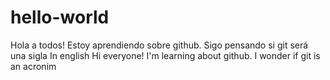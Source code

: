 # hello-world
Hola a todos! 
Estoy aprendiendo sobre github. Sigo pensando si git será una sigla
In english
Hi everyone!
I'm learning about github. I wonder if git is an acronim
